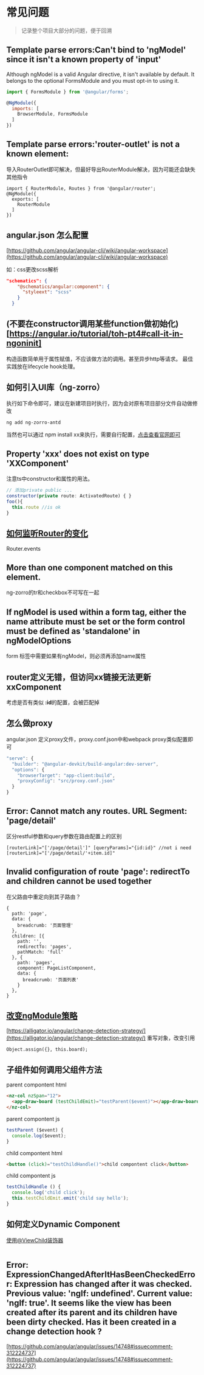 # 常见问题
> 记录整个项目大部分的问题，便于回溯

## Template parse errors:Can't bind to 'ngModel' since it isn't a known property of 'input'
Although ngModel is a valid Angular directive, it isn't available by default.
It belongs to the optional FormsModule and you must opt-in to using it.

````js
import { FormsModule } from '@angular/forms';

@NgModule({
  imports: [
    BrowserModule, FormsModule
  ]
})
````

## Template parse errors:'router-outlet' is not a known element:
导入RouterOutlet即可解决，但最好导出RouterModule解决，因为可能还会缺失其他指令
````
import { RouterModule, Routes } from '@angular/router';
@NgModule({
  exports: [
    RouterModule
  ]
})
````

## angular.json 怎么配置
[https://github.com/angular/angular-cli/wiki/angular-workspace](https://github.com/angular/angular-cli/wiki/angular-workspace)

如：css更改scss解析
````json
"schematics": {
    "@schematics/angular:component": {
      "styleext": "scss"
    }
  }
````

## (不要在constructor调用某些function做初始化)[https://angular.io/tutorial/toh-pt4#call-it-in-ngoninit]
构造函数简单用于属性赋值，不应该做方法的调用。甚至异步http等请求。
最佳实践放在lifecycle hook处理。

## 如何引入UI库（ng-zorro）
执行如下命令即可，建议在新建项目时执行，因为会对原有项目部分文件自动做修改
````
ng add ng-zorro-antd
````
当然也可以通过 npm install xx来执行，需要自行配置，[点击查看官网即可](https://ng.ant.design/docs/getting-started/zh)

## Property 'xxx' does not exist on type 'XXComponent'
注意ts中constructor和属性的用法。
````js
// 添加private public ...
constructor(private route: ActivatedRoute) { }
foo(){
  this.route //is ok
}
````

## [如何监听Router的变化](https://angular.io/api/router/Router#properties)
Router.events

## More than one component matched on this element.
ng-zorro的tr和checkbox不可写在一起

## If ngModel is used within a form tag, either the name attribute must be set or the form control must be defined as 'standalone' in ngModelOptions
form 标签中需要如果有ngModel，则必须再添加name属性

## router定义无错，但访问xx链接无法更新xxComponent
考虑是否有类似 **:id**的配置，会被匹配掉

## 怎么做proxy
angular.json
定义proxy文件，proxy.conf.json中和webpack proxy类似配置即可
````js
"serve": {
  "builder": "@angular-devkit/build-angular:dev-server",
  "options": {
    "browserTarget": "app-client:build",
    "proxyConfig": "src/proxy.conf.json"
  }
}
````

## Error: Cannot match any routes. URL Segment: 'page/detail'
区分restful参数和query参数在路由配置上的区别
````
[routerLink]="['/page/detail']" [queryParams]="{id:id}" //not i need
[routerLink]="['/page/detail/'+item.id]"
````

## Invalid configuration of route 'page': redirectTo and children cannot be used together
在父路由中重定向到其子路由？
````
{
  path: 'page',
  data: {
    breadcrumb: '页面管理'
  },
  children: [{
    path: '',
    redirectTo: 'pages',
    pathMatch: 'full'
  }, {
    path: 'pages',
    component: PageListComponent,
    data: {
      breadcrumb: '页面列表'
    }
  },
}
````

## [改变ngModule策略](https://angular.cn/api/core/ChangeDetectionStrategy)
[https://alligator.io/angular/change-detection-strategy/](https://alligator.io/angular/change-detection-strategy/)
重写对象，改变引用
````
Object.assign({}, this.board);
````

## 子组件如何调用父组件方法
parent compontent html
````html
<nz-col nzSpan="12">
  <app-draw-board (testChildEmit)="testParent($event)"></app-draw-board>
</nz-col>
````

parent compontent js
````js
testParent ($event) {
  console.log($event);
}
````

child compontent html
````html
<button (click)="testChildHandle()">child compontent click</button>
````

child compontent js
````js
testChildHandle () {
  console.log('child click');
  this.testChildEmit.emit('child say hello');
}
````

## 如何定义Dynamic Component
[使用@ViewChild装饰器](https://angular.io/api/core/ViewChild)
````

````

## Error: ExpressionChangedAfterItHasBeenCheckedError: Expression has changed after it was checked. Previous value: 'ngIf: undefined'. Current value: 'ngIf: true'. It seems like the view has been created after its parent and its children have been dirty checked. Has it been created in a change detection hook ?
[https://github.com/angular/angular/issues/14748#issuecomment-312224737](https://github.com/angular/angular/issues/14748#issuecomment-312224737)